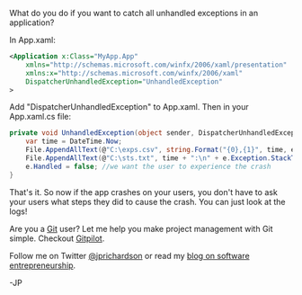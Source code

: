 <!--
author: JP Richardson
publish: Mon Feb 07 2011 19:32:49 GMT-0600 (CST)
status: publish
type: post
link: https://procbits.wordpress.com/2011/02/07/wpf-application-exception-handling/
tags: C#, WPF
slug: 2011/02/07/wpf-application-exception-handling
title: WPF Application Wide Exception Handling
-->



What do you do if you want to catch all unhandled exceptions in an
application?

In App.xaml:

```xml
<Application x:Class="MyApp.App"
    xmlns="http://schemas.microsoft.com/winfx/2006/xaml/presentation"
    xmlns:x="http://schemas.microsoft.com/winfx/2006/xaml"
    DispatcherUnhandledException="UnhandledException"
>
```

Add "DispatcherUnhandledException" to App.xaml. Then in your App.xaml.cs
file:

```csharp
private void UnhandledException(object sender, DispatcherUnhandledExceptionEventArgs e) {
    var time = DateTime.Now;
    File.AppendAllText(@"C:\exps.csv", string.Format("{0},{1}", time, e.Exception.Message));
    File.AppendAllText(@"C:\sts.txt", time + ":\n" + e.Exception.StackTrace + "\n");
    e.Handled = false; //we want the user to experience the crash
}
```

That's it. So now if the app crashes on your users, you don't have to
ask your users what steps they did to cause the crash. You can just look
at the logs!

Are you a [Git](http://gitpilot.com) user? Let me help you make project
management with Git simple. Checkout [Gitpilot](http://gitpilot.com).

Follow me on Twitter [@jprichardson](http://twitter.com/jprichardson) or
read my [blog on software entrepreneurship](http://techneur.com).

-JP
